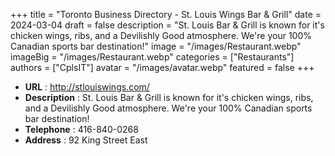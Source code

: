 +++
title = "Toronto Business Directory - St. Louis Wings Bar & Grill"
date = 2024-03-04
draft = false
description = "St. Louis Bar & Grill is known for it's chicken wings, ribs, and a Devilishly Good atmosphere. We're your 100% Canadian sports bar destination!"
image = "/images/Restaurant.webp"
imageBig = "/images/Restaurant.webp"
categories = ["Restaurants"]
authors = ["CplsIT"]
avatar = "/images/avatar.webp"
featured = false
+++


* **URL** :  http://stlouiswings.com/
* **Description** : St. Louis Bar & Grill is known for it's chicken wings, ribs, and a Devilishly Good atmosphere. We're your 100% Canadian sports bar destination!
* **Telephone** : 416-840-0268
* **Address** : 92 King Street East